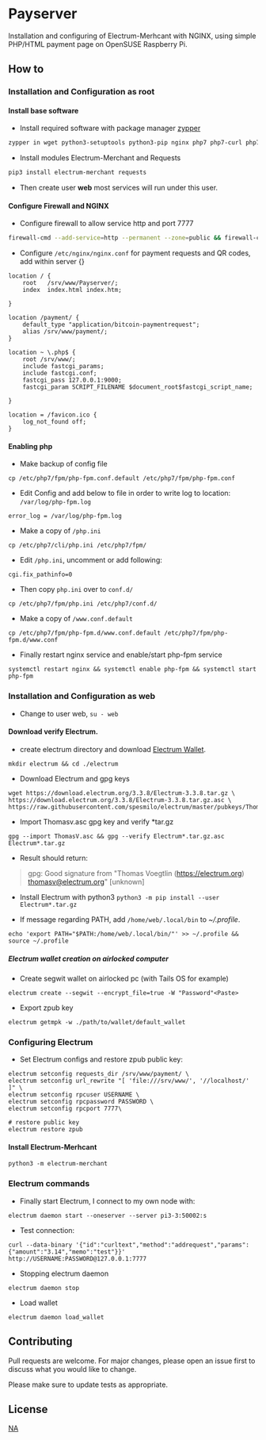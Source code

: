 # Payserver

Installation and configuring of Electrum-Merhcant with NGINX, using simple PHP/HTML payment page on OpenSUSE Raspberry Pi.


## How to

### Installation and Configuration as root

#### Install base software

- Install required software with package manager [zypper](https://en.opensuse.org/Portal:Zypper)

```bash
zypper in wget python3-setuptools python3-pip nginx php7 php7-curl php7-fpm
```

- Install modules Electrum-Merchant and Requests

```bash
pip3 install electrum-merchant requests
```

- Then create user **web** most services will run under this user.


#### Configure Firewall and NGINX

- Configure firewall to allow service http and port 7777
```bash
firewall-cmd --add-service=http --permanent --zone=public && firewall-cmd --add-port=7777/tcp --permanent --zone=public && firewall-cmd --reload
```

- Configure `/etc/nginx/nginx.conf` for payment requests and QR codes, add within server {}

```
location / {
	root   /srv/www/Payserver/;
	index  index.html index.htm;
						        
}

location /payment/ {
	default_type "application/bitcoin-paymentrequest";
	alias /srv/www/payment/;
}

location ~ \.php$ {
	root /srv/www/;
	include fastcgi_params;
	include fastcgi.conf;
	fastcgi_pass 127.0.0.1:9000;
	fastcgi_param SCRIPT_FILENAME $document_root$fastcgi_script_name;
																				        
}

location = /favicon.ico {
	log_not_found off;
}
```


#### Enabling php
- Make backup of config file
```
cp /etc/php7/fpm/php-fpm.conf.default /etc/php7/fpm/php-fpm.conf
```

- Edit Config and add below to file in order to write log to location: `/var/log/php-fpm.log` 
```
error_log = /var/log/php-fpm.log
```

- Make a copy of `/php.ini`
```
cp /etc/php7/cli/php.ini /etc/php7/fpm/
```

- Edit `/php.ini`, uncomment or add following:
```
cgi.fix_pathinfo=0
```

- Then copy `php.ini` over to `conf.d/`
```
cp /etc/php7/fpm/php.ini /etc/php7/conf.d/
```

- Make a copy of `/www.conf.default`
```
cp /etc/php7/fpm/php-fpm.d/www.conf.default /etc/php7/fpm/php-fpm.d/www.conf
```

- Finally restart nginx service and enable/start php-fpm service
```
systemctl restart nginx && systemctl enable php-fpm && systemctl start php-fpm  
```


### Installation and Configuration as web

- Change to user web, `su - web`

#### Download verify Electrum.

- create electrum directory and download [Electrum Wallet](https://electrum.org/#download).

```
mkdir electrum && cd ./electrum
```
- Download Electrum and gpg keys
```
wget https://download.electrum.org/3.3.8/Electrum-3.3.8.tar.gz \
https://download.electrum.org/3.3.8/Electrum-3.3.8.tar.gz.asc \
https://raw.githubusercontent.com/spesmilo/electrum/master/pubkeys/ThomasV.asc
```
- Import Thomasv.asc gpg key and verify \*tar.gz 
```
gpg --import ThomasV.asc && gpg --verify Electrum*.tar.gz.asc Electrum*.tar.gz
```
- Result should return: 
> gpg: Good signature from "Thomas Voegtlin (https://electrum.org) <thomasv@electrum.org>" [unknown]

- Install Electrum with python3
`python3 -m pip install --user Electrum*.tar.gz`

- If message regarding PATH, add `/home/web/.local/bin` to *~/.profile*. 
```
echo 'export PATH="$PATH:/home/web/.local/bin/"' >> ~/.profile && source ~/.profile
```

##### Electrum wallet creation on airlocked computer

- Create segwit wallet on airlocked pc (with Tails OS for example)
```
electrum create --segwit --encrypt_file=true -W "Password"<Paste>
```
- Export zpub key
```
electrum getmpk -w ./path/to/wallet/default_wallet
```
### Configuring Electrum

- Set Electrum configs and restore zpub public key:
```
electrum setconfig requests_dir /srv/www/payment/ \
electrum setconfig url_rewrite "[ 'file:///srv/www/', '//localhost/' ]" \
electrum setconfig rpcuser USERNAME \
electrum setconfig rpcpassword PASSWORD \
electrum setconfig rpcport 7777\

# restore public key
electrum restore zpub
```

#### Install Electrum-Merhcant
```
python3 -m electrum-merchant
```

### Electrum commands
- Finally start Electrum, I connect to my own node with:
```
electrum daemon start --oneserver --server pi3-3:50002:s
```

- Test connection:
```
curl --data-binary '{"id":"curltext","method":"addrequest","params":{"amount":"3.14","memo":"test"}}' http://USERNAME:PASSWORD@127.0.0.1:7777

```

- Stopping electrum daemon
```
electrum daemon stop
```

- Load wallet
```
electrum daemon load_wallet
```

## Contributing
Pull requests are welcome. For major changes, please open an issue first to discuss what you would like to change.

Please make sure to update tests as appropriate.

## License
[NA]()
